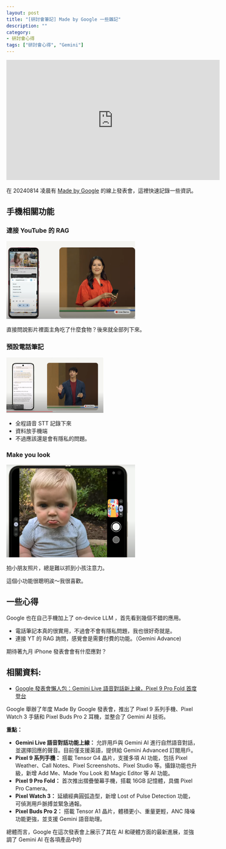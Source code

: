 ```yaml
---
layout: post
title: "[研討會筆記] Made by Google 一些雜記"
description: ""
category: 
- 研討會心得
tags: ["研討會心得", "Gemini"]
---
```


<iframe width="560" height="315" src="https://www.youtube.com/embed/N_y2tP9of8A?si=b5HlzKafdg3I_1CS" title="YouTube video player" frameborder="0" allow="accelerometer; autoplay; clipboard-write; encrypted-media; gyroscope; picture-in-picture; web-share" referrerpolicy="strict-origin-when-cross-origin" allowfullscreen></iframe>



在 20240814 凌晨有 [Made by Google](https://www.youtube.com/watch?v=N_y2tP9of8A) 的線上發表會，這裡快速記錄一些資訊。



## 手機相關功能

### 連接 YouTube 的 RAG 

<img src="../images/2022/image-20240814130417331.png" alt="image-20240814130417331" style="zoom:33%;" />

直接問說影片裡面主角吃了什麼食物？後來就全部列下來。



### 預設電話筆記

<img src="../images/2022/Google Chrome 2024-08-14 12.52.23.png" alt="Google Chrome 2024-08-14 12.52.23" style="zoom:25%;" />

- 全程語音 STT 記錄下來
- 資料放手機端
- 不過應該還是會有隱私的問題。

### Make you look

<img src="../images/2022/image-20240814131558885.png" alt="image-20240814131558885" style="zoom:33%;" />

拍小朋友照片，總是難以抓到小孩注意力。

這個小功能很聰明誒～我很喜歡。



## 一些心得

Google 也在自己手機加上了 on-device LLM ，首先看到幾個不錯的應用。 

- 電話筆記本真的很實用，不過會不會有隱私問題，我也很好奇就是。
- 連接 YT 的 RAG 詢問，感覺會是需要付費的功能。（Gemini Advance) 

期待著九月 iPhone 發表會會有什麼應對？



## 相關資料:

- [Google 發表會懶人包：Gemini Live 語音對話新上線，Pixel 9 Pro Fold 首度登台](https://ccc.technews.tw/2024/08/14/made-by-google-2024-summary/)

Google 舉辦了年度 Made By Google 發表會，推出了 Pixel 9 系列手機、Pixel Watch 3 手錶和 Pixel Buds Pro 2 耳機，並整合了 Gemini AI 技術。

**重點：**

* **Gemini Live 語音對話功能上線：** 允許用戶與 Gemini AI 進行自然語音對話，並選擇回應的聲音。目前僅支援英語，提供給 Gemini Advanced 訂閱用戶。
* **Pixel 9 系列手機：** 搭載 Tensor G4 晶片，支援多項 AI 功能，包括 Pixel Weather、Call Notes、Pixel Screenshots、Pixel Studio 等。攝錄功能也升級，新增 Add Me、Made You Look 和 Magic Editor 等 AI 功能。
* **Pixel 9 Pro Fold：** 首次推出摺疊螢幕手機，搭載 16GB 記憶體，具備 Pixel Pro Camera。
* **Pixel Watch 3：** 延續經典圓弧造型，新增 Lost of Pulse Detection 功能，可偵測用戶脈搏並緊急通報。
* **Pixel Buds Pro 2：** 搭載 Tensor A1 晶片，體積更小、重量更輕，ANC 降噪功能更強，並支援 Gemini 語音助理。

總體而言，Google 在這次發表會上展示了其在 AI 和硬體方面的最新進展，並強調了 Gemini AI 在各項產品中的